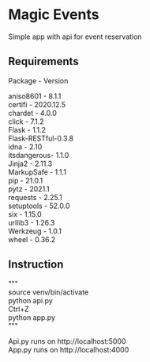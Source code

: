 # Magic Events

Simple app with api for event reservation

## Requirements

Package    -   Version<br />

aniso8601  -   8.1.1<br />
certifi    -   2020.12.5<br />
chardet    -   4.0.0<br />
click      -   7.1.2<br />
Flask      -   1.1.2<br />
Flask-RESTful-0.3.8<br />
idna       -   2.10<br />
itsdangerous-  1.1.0<br />
Jinja2      -  2.11.3<br />
MarkupSafe  -  1.1.1<br />
pip        -   21.0.1<br />
pytz       -   2021.1<br />
requests    -  2.25.1<br />
setuptools  -  52.0.0<br />
six         -  1.15.0<br />
urllib3    -   1.26.3<br />
Werkzeug   -   1.0.1<br />
wheel      -   0.36.2<br />

## Instruction

"""</br>
source venv/bin/activate<br />
python api.py<br />
Ctrl+Z<br />
python app.py<br />
"""</br>

Api.py runs on http://localhost:5000<br />
App.py runs on http://localhost:4000<br />
